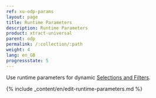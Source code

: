 ```yaml
---
ref: xu-odp-params
layout: page
title: Runtime Parameters
description: Runtime Parameters
product: xtract-universal
parent: odp
permalink: /:collection/:path
weight: 4
lang: en_GB
progressstate: 5
---
```


Use runtime parameters for dynamic [Selections and Filters](./odp-define#selections-and-filters).

{% include _content/en/edit-runtime-parameters.md %}
